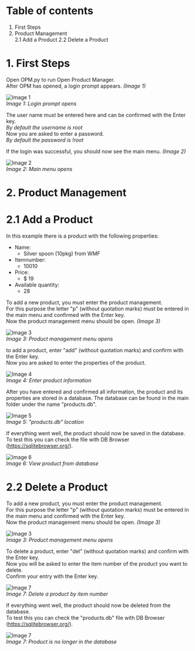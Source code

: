# Table of contents
1. First Steps
2. Product Management  
   2.1 Add a Product
   2.2 Delete a Product

# 1. First Steps
Open OPM.py to run Open Product Manager.  
After OPM has opened, a login prompt appears. *(Image 1)*  

![Image 1](IMG/1.png)  
*Image 1: Login prompt opens*  

The user name must be entered here and can be confirmed with the Enter key.  
*By default the username is root*  
Now you are asked to enter a password.  
*By default the password is !root*

If the login was successful, you should now see the main menu. *(Image 2)*  

![Image 2](IMG/2.png)  
*Image 2: Main menu opens*  

# 2. Product Management

# 2.1 Add a Product
In this example there is a product with the following properties:
* Name:
  * Silver spoon (10pkg) from WMF
* Itemnumber:
  * 10010
* Price:
  * $ 19
* Available quantity:
  * 28  
  
To add a new product, you must enter the product management.  
For this purpose the letter "p" (without quotation marks) must be entered in the main menu and confirmed with the Enter key.  
Now the product management menu should be open. *(Image 3)*  

![Image 3](IMG/3.png)  
*Image 3: Product management menu opens*  

to add a product, enter "add" (without quotation marks) and confirm with the Enter key.  
Now you are asked to enter the properties of the product.  


![Image 4](IMG/4.png)  
*Image 4: Enter product information*  

After you have entered and confirmed all information, the product and its properties are stored in a database.
The database can be found in the main folder under the name "products.db".

![Image 5](IMG/5.png)  
*Image 5: "products.db" location*  

If everything went well, the product should now be saved in the database.  
To test this you can check the file with DB Browser (https://sqlitebrowser.org/).  

![Image 6](IMG/6.png)  
*Image 6: View product from database*  

# 2.2 Delete a Product

To add a new product, you must enter the product management.  
For this purpose the letter "p" (without quotation marks) must be entered in the main menu and confirmed with the Enter key.  
Now the product management menu should be open. *(Image 3)*  

![Image 3](IMG/3.png)  
*Image 3: Product management menu opens*  

To delete a product, enter "del" (without quotation marks) and confirm with the Enter key.  
Now you will be asked to enter the item number of the product you want to delete.  
Confirm your entry with the Enter key.  

![Image 7](IMG/7.png)  
*Image 7: Delete a product by item number* 

If everything went well, the product should now be deleted from the database.  
To test this you can check the "products.db" file with DB Browser (https://sqlitebrowser.org/).

![Image 7](IMG/7.png)  
*Image 7: Product is no longer in the database*  
